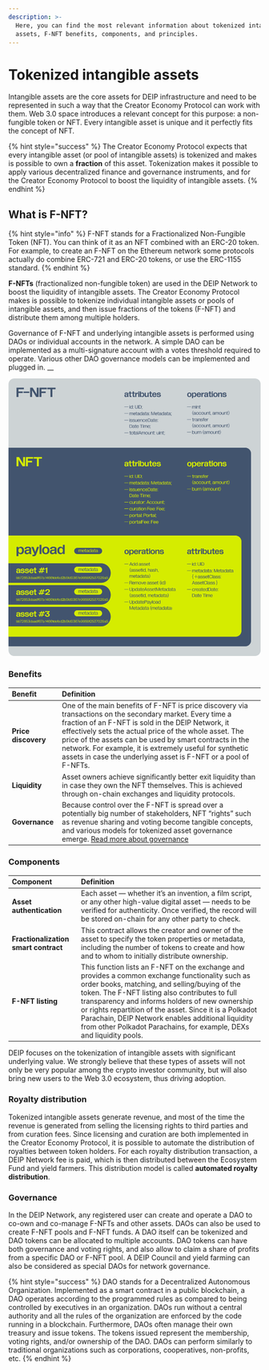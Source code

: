 ```yaml
---
description: >-
  Here, you can find the most relevant information about tokenized intangible
  assets, F-NFT benefits, components, and principles.
---
```


# Tokenized intangible assets

Intangible assets are the core assets for DEIP infrastructure and need to be represented in such a way that the Creator Economy Protocol can work with them. Web 3.0 space introduces a relevant concept for this purpose: a non-fungible token or NFT. Every intangible asset is unique and it perfectly fits the concept of NFT.

{% hint style="success" %}
The Creator Economy Protocol expects that every intangible asset \(or pool of intangible assets\) is tokenized and makes is possible to own a **fraction** of this asset. Tokenization makes it possible to apply various decentralized finance and governance instruments, and for the Creator Economy Protocol to boost the liquidity of intangible assets.
{% endhint %}

## What is F-NFT?

{% hint style="info" %}
F-NFT stands for a Fractionalized Non-Fungible Token \(NFT\). You can think of it as an NFT combined with an ERC-20 token. For example, to create an F-NFT on the Ethereum network some protocols actually do combine ERC-721 and ERC-20 tokens, or use the ERC-1155 standard.
{% endhint %}

**F-NFTs** \(fractionalized non-fungible token\) are used in the DEIP Network to boost the liquidity of intangible assets. The Creator Economy Protocol makes is possible to tokenize individual intangible assets or pools of intangible assets, and then issue fractions of the tokens \(F-NFT\) and distribute them among multiple holders. 

Governance of F-NFT and underlying intangible assets is performed using DAOs or individual accounts in the network. A simple DAO can be implemented as a multi-signature account with a votes threshold required to operate. Various other DAO governance models can be implemented and plugged in. __

![F-NFT structure in the DEIP Network](../../.gitbook/assets/f-nft-structure-infographics-3x-1-.png)

### Benefits

| Benefit | Definition |
| :--- | :--- |
| **Price discovery** | One of the main benefits of F-NFT is price discovery via transactions on the secondary market. Every time a fraction of an F-NFT is sold in the DEIP Network, it effectively sets the actual price of the whole asset. The price of the assets can be used by smart contracts in the network. For example, it is extremely useful for synthetic assets in case the underlying asset is F-NFT or a pool of F-NFTs. |
| **Liquidity** | Asset owners achieve significantly better exit liquidity than in case they own the NFT themselves. This is achieved through on-chain exchanges and liquidity protocols. |
| **Governance** | Because control over the F-NFT is spread over a potentially big number of stakeholders, NFT “rights” such as revenue sharing and voting become tangible concepts, and various models for tokenized asset governance emerge.  [Read more about governance](../governance.md) |

### Components 

| Component | Definition |
| :--- | :--- |
| **Asset authentication** | Each asset — whether it’s an invention, a film script, or any other high-value digital asset — needs to be verified for authenticity. Once verified, the record will be stored on-chain for any other party to check. |
| **Fractionalization smart contract** | This contract allows the creator and owner of the asset to specify the token properties or metadata, including the number of tokens to create and how and to whom to initially distribute ownership. |
| **F-NFT listing** | This function lists an F-NFT on the exchange and provides a common exchange functionality such as order books, matching, and selling/buying of the token. The F-NFT listing also contributes to full transparency and informs holders of new ownership or rights repartition of the asset. Since it is a Polkadot Parachain, DEIP Network enables additional liquidity from other Polkadot Parachains, for example, DEXs and liquidity pools. |

DEIP focuses on the tokenization of intangible assets with significant underlying value. We strongly believe that these types of assets will not only be very popular among the crypto investor community, but will also bring new users to the Web 3.0 ecosystem, thus driving adoption.

### Royalty distribution

Tokenized intangible assets generate revenue, and most of the time the revenue is generated from selling the licensing rights to third parties and from curation fees. Since licensing and curation are both implemented in the Creator Economy Protocol, it is possible to automate the distribution of royalties between token holders. For each royalty distribution transaction, a DEIP Network fee is paid, which is then distributed between the Ecosystem Fund and yield farmers. This distribution model is called **automated royalty distribution**. 

### Governance

In the DEIP Network, any registered user can create and operate a DAO to co-own and co-manage F-NFTs and other assets. DAOs can also be used to create F-NFT pools and F-NFT funds. A DAO itself can be tokenized and DAO tokens can be allocated to multiple accounts. DAO tokens can have both governance and voting rights, and also allow to claim a share of profits from a specific DAO or F-NFT pool. A DEIP Council and yield farming can also be considered as special DAOs for network governance.

{% hint style="success" %}
DAO stands for a Decentralized Autonomous Organization. Implemented as a smart contract in a public blockchain, a DAO operates according to the programmed rules as compared to being controlled by executives in an organization. DAOs run without a central authority and all the rules of the organization are enforced by the code running in a blockchain. Furthermore, DAOs often manage their own treasury and issue tokens. The tokens issued represent the membership, voting rights, and/or ownership of the DAO. DAOs can perform similarly to traditional organizations such as corporations, cooperatives, non-profits, etc.
{% endhint %}

